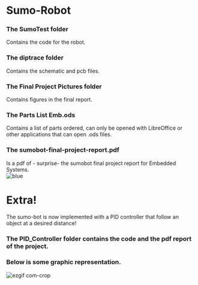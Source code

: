 # Sumo-Robot
### The SumoTest folder 
Contains the code for the robot. <br />
### The diptrace folder
Contains the schematic and pcb files.<br />
### The Final Project Pictures folder 
Contains figures in the final report.<br />
### The Parts List Emb.ods 
Contains a list of parts ordered, can only be opened with LibreOffice or other applications 
that can open .ods files.<br />
### The sumobot-final-project-report.pdf 
Is a pdf of - surprise- the sumobot final project report for Embedded Systems.<br />
![blue](https://user-images.githubusercontent.com/30231031/39676810-85666ed6-513e-11e8-99f9-928e76b7bbfa.jpg)

# Extra!
The sumo-bot is now implemented with a PID controller that follow an object at a desired distance!
### The PID_Controller folder contains the code and the pdf report of the project. 
### Below is some graphic representation. 
 ![ezgif com-crop](https://user-images.githubusercontent.com/30231031/39677028-9503a742-5142-11e8-8732-1edfd169191b.gif)